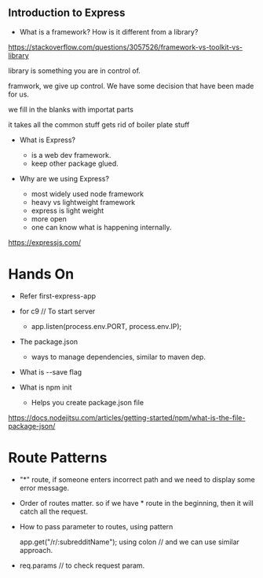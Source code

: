 ## Introduction to Express

- What is a framework? How is it different from a library?

https://stackoverflow.com/questions/3057526/framework-vs-toolkit-vs-library

library is something you are in control of.

framwork, we give up control. We have some decision that have been made for us.

we fill in the blanks with importat parts

it takes all the common stuff
gets rid of boiler plate stuff

- What is Express?
	- is a web dev framework.
	- keep other package glued.

- Why are we using Express?
	- most widely used node framework
	- heavy vs lightweight framework
	- express is light weight
	- more open
	- one can know what is happening internally.

https://expressjs.com/


# Hands On

- Refer first-express-app

- for c9
	// To start server
	- app.listen(process.env.PORT, process.env.IP);

- The package.json
	- ways to manage dependencies, similar to maven dep.

- What is --save flag
- What is npm init
	- Helps you create package.json file

https://docs.nodejitsu.com/articles/getting-started/npm/what-is-the-file-package-json/


# Route Patterns

- "*" route, if someone enters incorrect path and we need to display some error message.

- Order of routes matter. so if we  have * route in the beginning, then it will catch all the request.

- How to pass parameter to routes, using pattern

	app.get("/r/:subredditName"); using colon
	// and we can use similar approach.
- req.params // to check request param.


